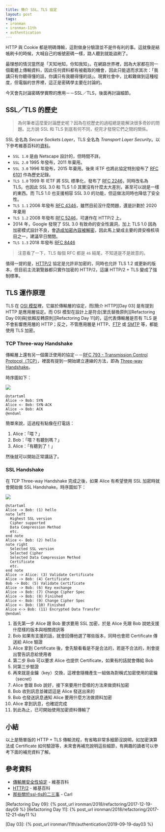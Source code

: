 ```yaml
---
title: 簡介 SSL、TLS 協定
layout: post
tags:
- ironman
- ironman-11th
- authentication
---
```


HTTP 與 Cookie 都是明碼傳輸，這對做身分驗證並不是件有利的事。這就像是結帳刷卡的時候，大喊自己的帳號密碼一樣，路人聽到就能盜刷了。

最理想的情況當然是「天知地知，你知我知」。在網路世界裡，因為大家都在同一個載體上傳輸資料，因此任何資料都有被截取的機會，因此只能退而求其次：「我講只有你聽得懂的話，你講只有我聽得懂的話」。現實社會中，比較難做到這種程度，但電腦的世界裡，這正是密碼學主要在討論的。

今天會先討論密碼學實際的應用－－SSL／TLS，後面再討論細節。

## SSL／TLS 的歷史

> 為何筆者這麼愛討論歷史呢？因為在挖歷史的過程總是能解決很多奇妙的問題。比方說 SSL 和 TLS 到底有何不同，挖完才發現它們之間的關係。

SSL 全名為 *Secure Sockets Layer*，TLS 全名為 *Transport Layer Security*。以下參考維基百科的[資料][傳輸層安全性協定]。

* `SSL 1.0` 是由 Netscape 設計的，但時間不詳。
* `SSL 2.0` 1995 年發布，2011 年棄用。
* `SSL 3.0` 1996 年發布，2015 年棄用。後來 IETF 也將此協定特別發布了 [RFC 6101](https://tools.ietf.org/html/rfc6101) 作為歷史記錄。
* `TLS 1.0` 1999 年 IETF 將 SSL 標準化，發布了 [RFC 2246](https://tools.ietf.org/html/rfc2246)，同時改名為 TLS。也因此 SSL 3.0 和 TLS 1.0 其實沒有什麼太大差別，甚至可以說是一樣的東西。而 TLS 1.0 也支援相容 SSL 3.0 的功能，但這做法同時也降低了安全性。
* `TLS 1.1` 2006 年發布 [RFC 4346](https://tools.ietf.org/html/rfc4346)，雖然目前沒什麼問題，還是計劃於 2020 年棄用
* `TLS 1.2` 2008 年發布 [RFC 5246](https://tools.ietf.org/html/rfc5246)，可運作在 HTTP/2 上。
* 2014 年，Google 發現了 SSL 3.0 有致命的安全性漏洞，加上 TLS 1.0 因為加密模式設計不良，會[造成加密內容被解密](http://securityalley.blogspot.com/2014/07/ssltls-beast.html)，因此馬上變成主要的資安檢核項目之一，建議早日關閉。
* `TLS 1.3` 2018 年發布 [RFC 8446](https://tools.ietf.org/html/rfc8446)

> 注意看了一下，TLS 每個 RFC 都是 `46` 結尾，不知道是不是故意的。

值得一提的是，[HTTP/2][] 協定是允許非加密的，同時也允許 TLS 1.2 或更新的版本，但目前主流瀏覽器都只實作加密的 HTTP/2，這讓 HTTP/2 + TLS 變成了強制標準。

## TLS 運作原理

TLS 在 [OSI 模型](https://en.wikipedia.org/wiki/OSI_model)裡，它屬於傳輸層的協定，而[簡介 HTTP][Day 03] 是有提到 HTTP 是應用層協定。而 OSI 模型在設計上是符合[里氏替換原則][Refactoring Day 09]與[依賴反轉原則][Refactoring Day 11]的，這代表傳輸層是否有 TLS 是不會影響應用層的 HTTP；反之，不管應用層是 HTTP、[FTP](https://en.wikipedia.org/wiki/File_Transfer_Protocol) 或 [SMTP](https://en.wikipedia.org/wiki/Simple_Mail_Transfer_Protocol) 等，都能使用 TLS 加密。

### TCP Three-way Handshake

傳輸層上還有另一個廣泛使用的協定－－[RFC 793 - Transmission Control Protocol（TCP）](https://tools.ietf.org/html/rfc793)，裡面有提到一開始建立連線的方法，即為 [Three-way Handshake](https://zh.wikipedia.org/wiki/%E4%BC%A0%E8%BE%93%E6%8E%A7%E5%88%B6%E5%8D%8F%E8%AE%AE)。

時序圖如下：

![](http://www.plantuml.com/plantuml/png/SoWkIImgAStDuNBCoKnELT2rKt3AJx9I28xqum8oG7om15X4rz7P6qqTICGXDIy5Q080)

```
@startuml
Alice -> Bob: SYN
Alice <- Bob: SYN-ACK
Alice -> Bob: ACK
@enduml
```

簡單來說，這過程有點像在打電話：

1. Alice：「喂？」
2. Bob：「喂？有聽到嗎？」
3. Alice：「有聽到了！」

然後就可以開始正常講話了。

### SSL Handshake

在 TCP Three-way Handshake 完成之後，如果 Alice 有希望使用 SSL 加密時就會開始做 SSL Handshake。時序圖如下：

![](http://www.plantuml.com/plantuml/png/ZPBFIiGm6CJlVOhlQ0uhrl-Ao6fL1FLKyHxJwIQG9Y59nNrxqwLhRLR1MvcPpEzZw394xcFVwU96Am5QNDEjVR-alPAHXDQsC3Q2DDfO43sgbKI8LDVFz04Vb3L9hPIJy1HwvwoFQ99qnoEdodRE8mmfUa6KTd0GnNu1qz3GEqAl5YFqS0RrYJPGQsY8r9jXj_B8_wdyZQ_WesgLu17vCTC2cuzqpX6ZDwvLayApXzbKnspc9d7oJlvNSShe2Ml2fv3Sh7RiiqJO6DkjQmUHXyuPFIYZWaIJxthns_iyL1xi5ao_GydetWY_Tj_xldfkGWjVB66QljDV)

```
@startuml
Alice -> Bob: (1) hello
note left
  Highest SSL version
  Cipher supported
  Data Compression Method
  etc.
end note
Alice <- Bob: (2) hello
note right
  Selected SSL version
  Selected Cipher
  Selected Data Compression Method
  Certificate
  etc.
end note
Alice -> Alice: (3) Validate Certificate
Alice -> Bob: (4) Certificate
Bob -> Bob: (5) Validate Certificate
Alice -> Bob: (6) Key exchange
Alice -> Bob: (7) Change Cipher Spec
Alice -> Bob: (8) Finished
Alice <- Bob: (9) Change Cipher Spec
Alice <- Bob: (10) Finished
Alice <-> Bob: (11) Encrypted Data Transfer
@enduml
```

1. 首先第一步 Alice 跟 Bob 要求要用 SSL 加密，於是 Alice 先跟 Bob 說她支援什麼樣的版本與相關資訊等
2. Bob 如果有支援的話，就會回傳他選了哪些版本，同時也會把 Certificate 傳送給 Alice 驗證
3. Alice 拿到 Certificate 後，會先驗看看是不是合法的，若是不合法的，則會提出警告訊息給使用者
4. 第二步 Bob 可以要求 Alice 也提供 Certificate，如果有的話就會傳給 Bob
5. 同第三步驗證
6. 再來就是金鑰（key）交換，這裡會隨機產生一組做為對稱式加密使用的密鑰（secret）
7. Alice 會跟 Bob 說好，接下來要用什麼樣的方法來做資料加密
8. Bob 收到訊息並確認這是 Alice 發送出來的
9. Bob 也發送訊息通知 Alice 要用什麼方法做資料加密
10. Alice 拿到訊息，也確認完成
11. 到此為止，已可開始使用加密資料傳輸了

## 小結

以上是簡單版的 HTTP + TLS 傳輸流程，有省略非常多細節沒說明，如加密演算法或 Certificate 如何驗證等，未來會再補充說明這些細節，有興趣的讀者可以參考下面的補充資料了解。

## 參考資料

* [傳輸層安全性協定][] - 維基百科
* [HTTP/2][] - 維基百科
* [那些關於ssl-tls的二三事](https://medium.com/@clu1022/%E9%82%A3%E4%BA%9B%E9%97%9C%E6%96%BCssl-tls%E7%9A%84%E4%BA%8C%E4%B8%89%E4%BA%8B-%E4%B9%9D-ssl-communication-31a2a8a888a6) - Carl

[傳輸層安全性協定]: https://zh.wikipedia.org/wiki/%E5%82%B3%E8%BC%B8%E5%B1%A4%E5%AE%89%E5%85%A8%E6%80%A7%E5%8D%94%E5%AE%9A
[HTTP/2]: https://zh.wikipedia.org/wiki/HTTP/2

[Refactoring Day 09]: {% post_url ironman/2018/refactoring/2017-12-19-day09 %}
[Refactoring Day 11]: {% post_url ironman/2018/refactoring/2017-12-21-day11 %}

[Day 03]: {% post_url ironman/11th/authentication/2019-09-19-day03 %}
